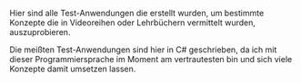Hier sind alle Test-Anwendungen die erstellt wurden, um bestimmte Konzepte die in Videoreihen oder Lehrbüchern vermittelt wurden, auszuprobieren.  

Die meißten Test-Anwendungen sind hier in C# geschrieben, da ich mit dieser Programmiersprache im Moment am vertrautesten bin und sich viele Konzepte damit umsetzen lassen.